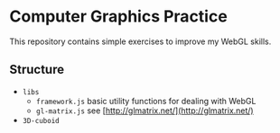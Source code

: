 # Computer Graphics Practice

This repository contains simple exercises to improve my WebGL skills.

## Structure

* `libs`
  * `framework.js` basic utility functions for dealing with WebGL
  * `gl-matrix.js` see [http://glmatrix.net/](http://glmatrix.net/)
* `3D-cuboid`
  